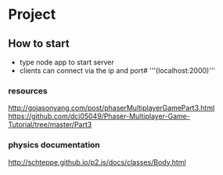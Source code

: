 # Project

## How to start
* type node app to start server
* clients can connect via the ip and port# '''(localhost:2000)'''


### resources
http://gojasonyang.com/post/phaserMultiplayerGamePart3.html
https://github.com/dci05049/Phaser-Multiplayer-Game-Tutorial/tree/master/Part3


### physics documentation
http://schteppe.github.io/p2.js/docs/classes/Body.html
